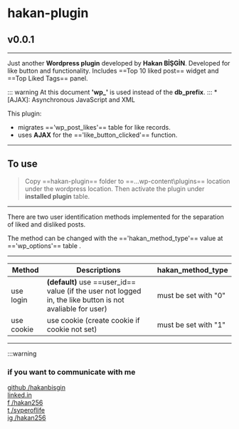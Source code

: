 # hakan-plugin 
## **v0.0.1**
---
Just another **Wordpress plugin** developed by **Hakan BİŞGİN**.
Developed for like button and functionality. 
Includes ==Top 10 liked post== widget and ==Top Liked Tags== panel.

::: warning
At this document **'wp_'** is used instead of the **db_prefix**.
:::
*[AJAX]: Asynchronous JavaScript and XML

This plugin: 
+ migrates =='wp_post_likes'== table for like records.
+ uses **AJAX** for the =='like_button_clicked'== function.
---
## **To use**

>Copy ==hakan-plugin== folder to ==...wp-content\plugins== location under the wordpress location.
Then activate the plugin under **installed plugin** table.

---
There are two user identification methods implemented for the separation of liked and disliked posts. 

The method can be changed with the  =='hakan_method_type'== value at =='wp_options'== table .


---

| Method| Descriptions | hakan_method_type |
| --- | --- | --- |
| use login | **(default)** use ==user_id== value (if the user not logged in, the like button is not avaliable for user)|must be set with "0" |
| use cookie| use cookie (create cookie if cookie not set)| must be set with "1" |

---
:::warning
### **if you want to communicate with me**
[github /hakanbisgin](https://github.com/hakanbisgin)  
[linked.in](https://www.linkedin.com/in/hakan-bişgin-184368138/)  
[f /hakan256](https://www.facebook.com/hakan256)  
[t /syperoflife](https://twitter.com/syperoflife)  
[ig /hakan256](https://www.instagram.com/hakan256/)  
